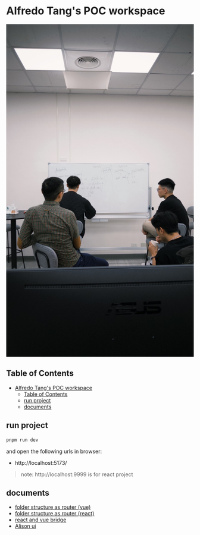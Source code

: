 # Alfredo Tang's POC workspace 

![bg.jpg](./docs/images/bg.jpg)

## Table of Contents

- [Alfredo Tang's POC workspace](#alfredo-tangs-poc-workspace)
  - [Table of Contents](#table-of-contents)
  - [run project](#run-project)
  - [documents](#documents)



## run project

```bash
pnpm run dev
```


and open the following urls in browser:
-  http://localhost:5173/

> note: http://localhost:9999 is for react project





## documents

- [folder structure as router (vue)](./docs/vue.md)
- [folder structure as router (react)](./docs/react.md)
- [react and vue bridge](./docs/bridge.md)
- [Alison ui](./docs/alison-ui.md)




